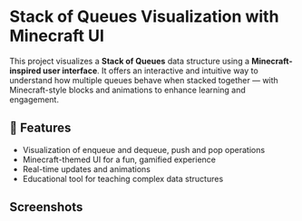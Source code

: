 # Stack of Queues Visualization with Minecraft UI

This project visualizes a **Stack of Queues** data structure using a **Minecraft-inspired user interface**. It offers an interactive and intuitive way to understand how multiple queues behave when stacked together — with Minecraft-style blocks and animations to enhance learning and engagement.

## 🧱 Features
- Visualization of enqueue and dequeue, push and pop operations
- Minecraft-themed UI for a fun, gamified experience
- Real-time updates and animations
- Educational tool for teaching complex data structures

## Screenshots
